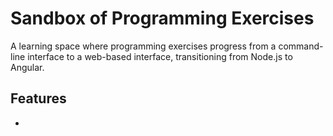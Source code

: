 
# Sandbox of Programming Exercises
A learning space where programming exercises progress from a command-line interface to a web-based interface, transitioning from Node.js to Angular.

## Features
- 